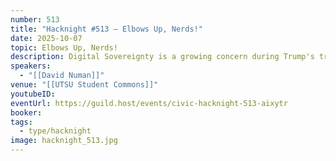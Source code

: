 ```yaml
---
number: 513
title: "Hacknight #513 – Elbows Up, Nerds!"
date: 2025-10-07
topic: Elbows Up, Nerds!
description: Digital Sovereignty is a growing concern during Trump's trade war with Canada, and US companies dominate our digital lives, with access to our data. This talk will show that Open Source software offers robust alternatives that can be fully Canadian sovereign.
speakers:
  - "[[David Numan]]"
venue: "[[UTSU Student Commons]]"
youtubeID:
eventUrl: https://guild.host/events/civic-hacknight-513-aixytr
booker:
tags:
  - type/hacknight
image: hacknight_513.jpg
---
```

